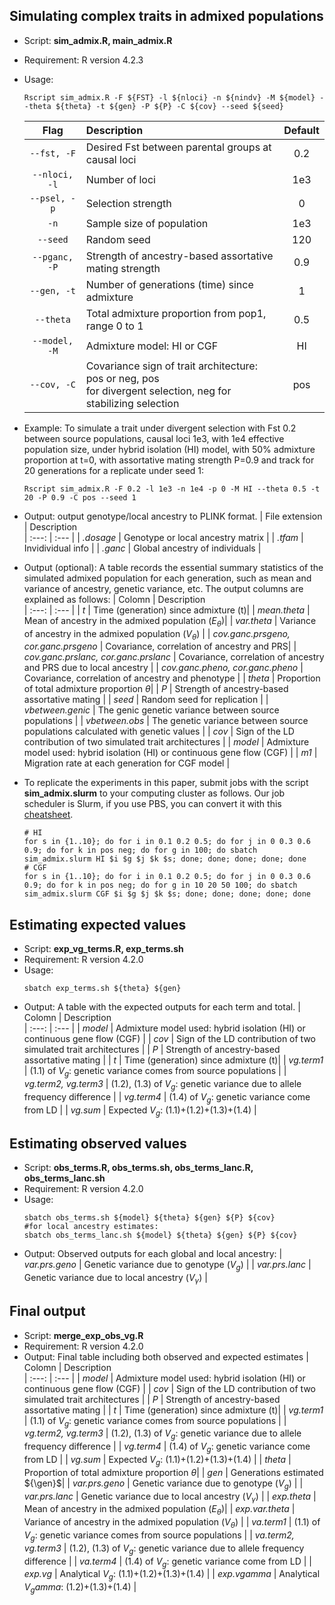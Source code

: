 ## Simulating complex traits in admixed populations
* Script: **sim_admix.R, main_admix.R**
* Requirement: R version 4.2.3
* Usage:
  ```
  Rscript sim_admix.R -F ${FST} -l ${nloci} -n ${nindv} -M ${model} --theta ${theta} -t ${gen} -P ${P} -C ${cov} --seed ${seed}
  ```

  | Flag | Description | Default 
  | :---: | :---  | :---: |
  | `--fst, -F` | Desired Fst between parental groups at causal loci | 0.2 | 
  | `--nloci, -l` | Number of loci | 1e3 |
  | `--psel, -p` | Selection strength | 0 |
  | `-n` | Sample size of population | 1e3 |
  | `--seed` | Random seed | 120 |
  | `--pganc, -P` | Strength of ancestry-based assortative mating strength | 0.9 |
  | `--gen, -t` | Number of generations (time) since admixture | 1 |
  | `--theta` | Total admixture proportion from pop1, range 0 to 1 | 0.5 |
  | `--model, -M` | Admixture model: HI or CGF  | HI |
  | `--cov, -C` | Covariance sign of trait architecture: pos or neg, pos <br />for divergent selection, neg for stabilizing selection | pos |


* Example: To simulate a trait under divergent selection with Fst 0.2 between source populations, causal loci 1e3, with 1e4 effective population size, under hybrid isolation (HI) model, with 50% admixture proportion at t=0, with assortative mating strength P=0.9 and track for 20 generations for a replicate under seed 1:
  ```
  Rscript sim_admix.R -F 0.2 -l 1e3 -n 1e4 -p 0 -M HI --theta 0.5 -t 20 -P 0.9 -C pos --seed 1
  ```

* Output: output genotype/local ancestry to PLINK format.
  | File extension | Description  
  | :---: | :---  |
  | _.dosage_ | Genotype or local ancestry matrix |
  | _.tfam_ | Invidividual info |
  | _.ganc_ | Global ancestry of individuals |

* Output (optional): A table records the essential summary statistics of the simulated admixed population for each generation, such as mean and variance of ancestry, genetic variance, etc. The output columns are explained as follows:
  | Colomn | Description  
  | :---: | :---  |
  | _t_ | Time (generation) since admixture (t)|
  | _mean.theta_ | Mean of ancestry in the admixed population ($E_{\theta}$)|
  | _var.theta_ | Variance of ancestry in the admixed population ($V_{\theta}$) |
  | _cov.ganc.prsgeno, cor.ganc.prsgeno_ | Covariance, correlation of ancestry and PRS|
  | _cov.ganc.prslanc, cor.ganc.prslanc_ | Covariance, correlation of ancestry and PRS due to local ancestry |
  | _cov.ganc.pheno, cor.ganc.pheno_ | Covariance, correlation of ancestry and phenotype |
  | _theta_ | Proportion of total admixture proportion ${\theta}$|
  | _P_ | Strength of ancestry-based assortative mating |
  | _seed_ | Random seed for replication |
  | _vbetween.genic_ | The genic genetic variance between source populations |
  | _vbetween.obs_ | The genetic variance between source populations calculated with genetic values |
  | _cov_ | Sign of the LD contribution of two simulated trait architectures |
  | _model_ | Admixture model used: hybrid isolation (HI) or continuous gene flow (CGF) |
  | _m1_ | Migration rate at each generation for CGF model |

* To replicate the experiments in this paper, submit jobs with the script **sim_admix.slurm** to your computing cluster as follows. Our job scheduler is Slurm, if you use PBS, you can convert it with this [cheatsheet](https://www.msi.umn.edu/slurm/pbs-conversion).
  ```
  # HI
  for s in {1..10}; do for i in 0.1 0.2 0.5; do for j in 0 0.3 0.6 0.9; do for k in pos neg; do for g in 100; do sbatch sim_admix.slurm HI $i $g $j $k $s; done; done; done; done; done
  # CGF
  for s in {1..10}; do for i in 0.1 0.2 0.5; do for j in 0 0.3 0.6 0.9; do for k in pos neg; do for g in 10 20 50 100; do sbatch sim_admix.slurm CGF $i $g $j $k $s; done; done; done; done; done
  ```

## Estimating expected values 
* Script: **exp_vg_terms.R, exp_terms.sh**
* Requirement: R version 4.2.0
* Usage:
  ```
  sbatch exp_terms.sh ${theta} ${gen}
  ```
* Output: A table with the expected outputs for each term and total.
  | Colomn | Description  
  | :---: | :---  |
  | _model_ | Admixture model used: hybrid isolation (HI) or continuous gene flow (CGF) |
  | _cov_ | Sign of the LD contribution of two simulated trait architectures |
  | _P_ | Strength of ancestry-based assortative mating |
  | _t_ | Time (generation) since admixture (t)|
  | _vg.term1_ | (1.1) of $V_g$: genetic variance comes from source populations |
  | _vg.term2, vg.term3_  | (1.2), (1.3) of $V_g$: genetic variance due to allele frequency difference |
  | _vg.term4_ | (1.4) of $V_g$: genetic variance come from LD |
  | _vg.sum_ | Expected $V_g$: (1.1)+(1.2)+(1.3)+(1.4) |


## Estimating observed values 
* Script: **obs_terms.R, obs_terms.sh, obs_terms_lanc.R, obs_terms_lanc.sh**
* Requirement: R version 4.2.0
* Usage:
  ```
  sbatch obs_terms.sh ${model} ${theta} ${gen} ${P} ${cov}
  #for local ancestry estimates:
  sbatch obs_terms_lanc.sh ${model} ${theta} ${gen} ${P} ${cov}
  ```
* Output: Observed outputs for each global and local ancestry:
  | _var.prs.geno_ | Genetic variance due to genotype ($V_g$) |
  | _var.prs.lanc_ | Genetic variance due to local ancestry ($V_{\gamma}$) |

## Final output 
* Script: **merge_exp_obs_vg.R**
* Requirement: R version 4.2.0
* Output: Final table including both observed and expected estimates
  | Colomn | Description  
  | :---: | :---  |
  | _model_ | Admixture model used: hybrid isolation (HI) or continuous gene flow (CGF) |
  | _cov_ | Sign of the LD contribution of two simulated trait architectures |
  | _P_ | Strength of ancestry-based assortative mating |
  | _t_ | Time (generation) since admixture (t)|
  | _vg.term1_ | (1.1) of $V_g$: genetic variance comes from source populations |
  | _vg.term2, vg.term3_  | (1.2), (1.3) of $V_g$: genetic variance due to allele frequency difference |
  | _vg.term4_ | (1.4) of $V_g$: genetic variance come from LD |
  | _vg.sum_ | Expected $V_g$: (1.1)+(1.2)+(1.3)+(1.4) |
  | _theta_ | Proportion of total admixture proportion ${\theta}$|
  | _gen_ | Generations estimated ${\gen}$|
  | _var.prs.geno_ | Genetic variance due to genotype ($V_g$) |
  | _var.prs.lanc_ | Genetic variance due to local ancestry ($V_{\gamma}$) |
  | _exp.theta_ | Mean of ancestry in the admixed population ($E_{\theta}$)|
  | _exp.var.theta_ | Variance of ancestry in the admixed population ($V_{\theta}$) |
  | _va.term1_ | (1.1) of $V_g$: genetic variance comes from source populations |
  | _va.term2, vg.term3_  | (1.2), (1.3) of $V_g$: genetic variance due to allele frequency difference |
  | _va.term4_ | (1.4) of $V_g$: genetic variance come from LD |
  | _exp.vg_ | Analytical $V_g$: (1.1)+(1.2)+(1.3)+(1.4) |
  | _exp.vgamma_ | Analytical $V_gamma$: (1.2)+(1.3)+(1.4) |
